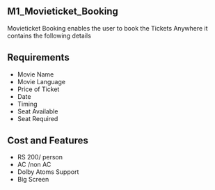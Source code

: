 ## M1_Movieticket_Booking
Movieticket Booking enables the user to book the Tickets Anywhere
it contains the following details

## Requirements
- Movie Name
- Movie Language
- Price of Ticket
- Date 
- Timing
- Seat Available
- Seat Required
## Cost and Features
- RS 200/ person
- AC /non AC
- Dolby Atoms Support
- Big Screen

